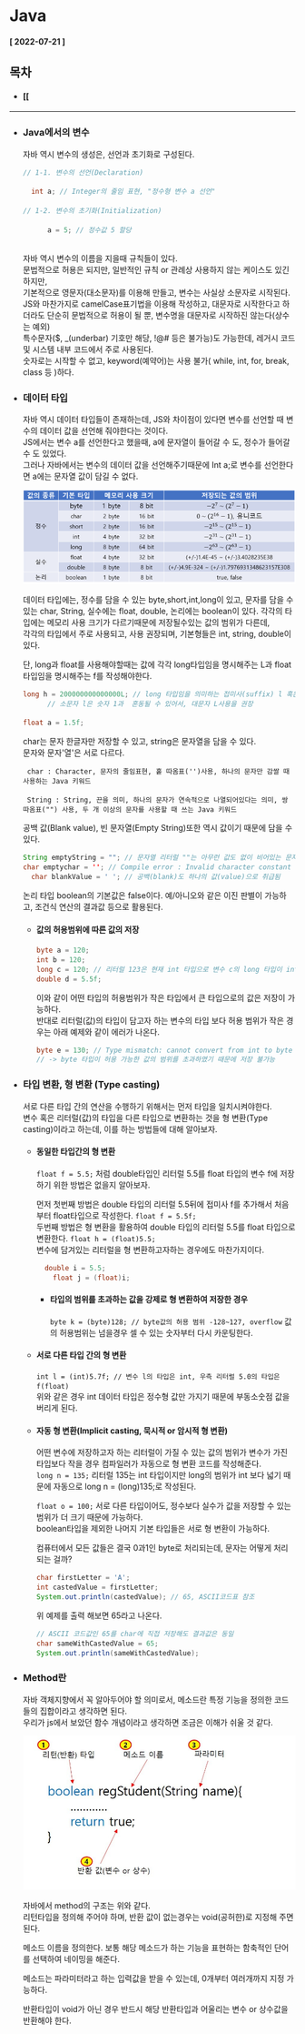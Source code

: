 # Java 
  
  #### [ 2022-07-21 ]  
    
## 목차  
  * #### [[  
    
      
-----------------------------------------------------------------------------------------------------------------------------------------------------  
  
* ### Java에서의 변수  

  자바 역시 변수의 생성은, 선언과 초기화로 구성된다.  
    
  ```java
  // 1-1. 변수의 선언(Declaration)
		
    int a; // Integer의 줄임 표현, "정수형 변수 a 선언"
    
  // 1-2. 변수의 초기화(Initialization)
    
		a = 5; // 정수값 5 할당
    
  ```  
    
  자바 역시 변수의 이름을 지을때 규칙들이 있다.  
  문법적으로 허용은 되지만, 일반적인 규칙 or 관례상 사용하지 않는 케이스도 있긴 하지만,  
  기본적으로 영문자(대소문자)를 이용해 만들고, 변수는 사실상 소문자로 시작된다.  
  JS와 마찬가지로 camelCase표기법을 이용해 작성하고, 대문자로 시작한다고 하더라도 단순히 문법적으로 허용이 될 뿐, 변수명을 대문자로 시작하진 않는다(상수는 예외)  
  특수문자($, _(underbar) 기호만 해당, !@# 등은 불가능)도 가능한데, 레거시 코드 및 시스템 내부 코드에서 주로 사용된다.  
  숫자로는 시작할 수 없고, keyword(예약어)는 사용 불가( while, int, for, break, class 등 )하다.  
    
  
* ### 데이터 타입  

  자바 역시 데이터 타입들이 존재하는데, JS와 차이점이 있다면 변수를 선언할 때 변수의 데이터 값을 선언해 줘야한다는 것이다.  
  JS에서는 변수 a를 선언한다고 했을때, a에 문자열이 들어갈 수 도, 정수가 들어갈 수 도 있었다.  
  그러나 자바에서는 변수의 데이터 값을 선언해주기때문에 Int a;로 변수를 선언한다면 a에는 문자열 값이 담길 수 없다.  
    
  ![image url](https://github.com/12OneTwo12/TIL/blob/main/Java/991A15355B6140F125.png?raw=true)  
    
  데이터 타입에는, 정수를 담을 수 있는 byte,short,int,long이 있고, 문자를 담을 수 있는 char, String, 실수에는 float, double, 논리에는 boolean이 있다.
  각각의 타입에는 메모리 사용 크기가 다르기때문에 저장될수있는 값의 범위가 다른데,  
  각각의 타입에서 주로 사용되고, 사용 권장되며, 기본형들은 int, string, double이 있다.  
    
  단, long과 float를 사용해야할때는 값에 각각 long타입임을 명시해주는 L과 float 타입임을 명시해주는 f를 작성해야한다.  
  ```java
  long h = 200000000000000L; // long 타입임을 의미하는 접미사(suffix) l 혹은 L을 작성해야함
		// 소문자 l은 숫자 1과  혼동될 수 있어서, 대문자 L사용을 권장
  
  float a = 1.5f;
  ```
    
  char는 문자 한글자만 저장할 수 있고, string은 문자열을 담을 수 있다.  
  문자와 문자'열'은 서로 다르다.
  
       char : Character, 문자의 줄임표현, 홑 따옴표('')사용, 하나의 문자만 감쌀 때 사용하는 Java 키워드  
             
       String : String, 끈을 의미, 하나의 문자가 연속적으로 나열되어있다는 의미, 쌍 따옴표("") 사용, 두 개 이상의 문자를 사용할 때 쓰는 Java 키워드  
             
  공백 값(Blank value), 빈 문자열(Empty String)또한 역시 값이기 때문에 담을 수 있다.  
  ```java
  String emptyString = ""; // 문자열 리터럴 ""는 아무런 값도 없이 비어있는 문자열을 작성할 수 있음
  char emptychar = ''; // Compile error : Invalid character constant \ Empty character literal(IntelliJ), 문자 리터럴은 불가
	char blankValue = ' '; // 공백(blank)도 하나의 값(value)으로 취급됨
  ```  
    
  논리 타입 boolean의 기본값은 false이다. 예/아니오와 같은 이진 판별이 가능하고, 조건식 연산의 결과값 등으로 활용된다.  
  
    
  * #### 값의 허용범위에 따른 값의 저장  

    ```java
    byte a = 120;
    int b = 120;
    long c = 120; // 리터럴 123은 현재 int 타입으로 변수 c의 long 타입이 int 타입보다 값의 허용 범위가 넓기 때문에 저장 가능
    double d = 5.5f;
    ```  

    이와 같이 어떤 타입의 허용범위가 작은 타입에서 큰 타입으로의 값은 저장이 가능하다.  
    반대로 리터럴(값)의 타입이 담고자 하는 변수의 타입 보다 허용 범위가 작은 경우는 아래 예제와 같이 에러가 나온다.  

    ```java
    byte e = 130; // Type mismatch: cannot convert from int to byte
    // -> byte 타입이 허용 가능한 값의 범위를 초과하였기 때문에 저장 불가능
    ```
  
  
* ### 타입 변환, 형 변환 (Type casting)  

  서로 다른 타입 간의 연산을 수행하기 위해서는 먼저 타입을 일치시켜야한다.  
	변수 혹은 리터럴(값)의 타입을 다른 타입으로 변환하는 것을 형 변환(Type casting)이라고 하는데, 이를 하는 방법들에 대해 알아보자.  
    
   * #### 동일한 타입간의 형 변환  

      ```float f = 5.5;``` 처럼 double타입인 리터럴 5.5를 float 타입의 변수 f에 저장하기 위한 방법은 없을지 알아보자.  
        
      먼저 첫번째 방법은 double 타입의 리터럴 5.5뒤에 접미사 f를 추가해서 처음부터 float타입으로 작성한다. ```float f = 5.5f;```  
      두번째 방법은 형 변환을 활용하여 double 타입의 리터럴 5.5를 float 타입으로 변환한다. ```float h = (float)5.5;```  
      변수에 담겨있는 리터럴을 형 변환하고자하는 경우에도 마찬가지이다.  
		    
      ```java
        double i = 5.5;
		  float j = (float)i;
      ```  
        
     * #### 타입의 범위를 초과하는 값을 강제로 형 변환하여 저장한 경우
      
          ```byte k = (byte)128; // byte값의 허용 범위 -128~127, overflow``` 값의 허용범위는 넘을경우 셀 수 있는 숫자부터 다시 카운팅한다.  
            
   * #### 서로 다른 타입 간의 형 변환  

      ```int l = (int)5.7f; // 변수 l의 타입은 int, 우측 리터럴 5.0의 타입은 f(float)```  
      위와 같은 경우 int 데이터 타입은  정수형 값만 가지기 때문에  부동소숫점 값을 버리게 된다.  
        
   * #### 자동 형 변환(Implicit casting, 묵시적 or 암시적 형 변환)  

      어떤 변수에 저장하고자 하는 리터럴이 가질 수 있는 값의 범위가 변수가 가진 타입보다 작을 경우 컴파일러가 자동으로 형 변환 코드를 작성해준다.  
      ```long n = 135;``` 리터럴 135는 int 타입이지만 long의 범위가 int 보다 넓기 때문에 자동으로 long n = (long)135;로 작성된다.  
      
      ```float o = 100;``` 서로 다른 타입이어도, 정수보다 실수가 값을 저장할 수 있는 범위가 더 크기 때문에 가능하다.  
      boolean타입을 제외한 나머지 기본 타입들은 서로 형 변환이 가능하다.  
        
      컴퓨터에서 모든 값들은 결국 0과1인 byte로 처리되는데, 문자는 어떻게 처리되는 걸까?  
      ```java
      char firstLetter = 'A';
      int castedValue = firstLetter;
      System.out.println(castedValue); // 65, ASCII코드표 참조
      ```  
      위 예제를 출력 해보면 65라고 나온다.  
      ```java
      // ASCII 코드값인 65를 char에 직접 저장해도 결과값은 동일
      char sameWithCastedValue = 65;
      System.out.println(sameWithCastedValue);
      ```  
        
* ### Method란  
  
  자바 객체지향에서 꼭 알아두어야 할 의미로서, 메소드란 특정 기능을 정의한 코드들의 집합이라고 생각하면 된다.  
  우리가 js에서 보았던 함수 개념이라고 생각하면 조금은 이해가 쉬울 것 같다.  
    
  ![image url](https://github.com/12OneTwo12/TIL/blob/main/Java/method.jpg?raw=true)  
    
  자바에서 method의 구조는 위와 같다.  
  리턴타입을 정의해 주어야 하며, 반환 값이 없는경우는 void(공허한)로 지정해 주면 된다.  
  
  메소드 이름을 정의한다.  보통 해당 메소드가 하는 기능을 표현하는 함축적인 단어를 선택하여 네이밍을 해준다.  
  
  메소드는 파라미터라고 하는 입력값을 받을 수 있는데, 0개부터 여러개까지 지정 가능하다.  
  
  반환타입이 void가 아닌 경우 반드시 해당 반환타입과 어울리는 변수 or 상수값을 반환해야 한다.  
  
